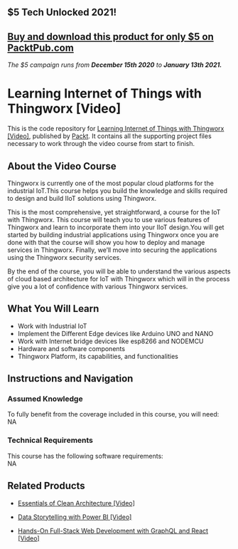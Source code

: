 ## $5 Tech Unlocked 2021!
[Buy and download this product for only $5 on PacktPub.com](https://www.packtpub.com/)
-----
*The $5 campaign         runs from __December 15th 2020__ to __January 13th 2021.__*

# Learning Internet of Things with Thingworx [Video]
This is the code repository for [Learning Internet of Things with Thingworx [Video]](https://www.packtpub.com/application-development/learning-internet-things-thingworx-video?utm_source=github&utm_medium=repository&utm_campaign=9781788290333), published by [Packt](https://www.packtpub.com/?utm_source=github). It contains all the supporting project files necessary to work through the video course from start to finish.
## About the Video Course
Thingworx is currently one of the most popular cloud platforms for the industrial IoT.This course helps you build the knowledge and skills required to design and build IIoT solutions using Thingworx. 

This is the most comprehensive, yet straightforward, a course for the IoT with Thingworx. This course will teach you to use various features of Thingworx and learn to incorporate them into your IIoT design.You will get started by building industrial applications using Thingworx once you are done with that the course will show you how to deploy and manage services in Thingworx. Finally, we’ll move into securing the applications using the Thingworx security services. 

By the end of the course, you will be able to understand the various aspects of cloud based architecture for IoT with Thingworx which will in the process give you a lot of confidence with various Thingworx services.

<H2>What You Will Learn</H2>
<DIV class=book-info-will-learn-text>
<UL>
<LI>Work with Industrial IoT 
<LI>Implement the Different Edge devices like Arduino UNO and NANO 
<LI>Work with Internet bridge devices like esp8266 and NODEMCU 
<LI>Hardware and software components 
<LI>Thingworx Platform, its capabilities, and functionalities </LI></UL></DIV>

## Instructions and Navigation
### Assumed Knowledge
To fully benefit from the coverage included in this course, you will need:<br/>
NA
### Technical Requirements
This course has the following software requirements:<br/>
NA

## Related Products
* [Essentials of Clean Architecture [Video]]()

* [Data Storytelling with Power BI [Video]]()

* [Hands-On Full-Stack Web Development with GraphQL and React [Video]]()

